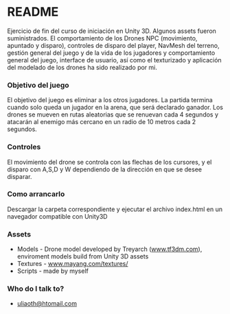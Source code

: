 # README #

Ejercicio de fin del curso de iniciación en Unity 3D. Algunos assets fueron suministrados. El comportamiento de los Drones NPC (movimiento, apuntado y disparo), controles de disparo del player, NavMesh del terreno, gestión general del juego y de la vida de los jugadores y comportamiento general del juego, interface de usuario, así como el texturizado y aplicación del modelado de los drones ha sido realizado por mi.

### Objetivo del juego ###

El objetivo del juego es eliminar a los otros jugadores. La partida termina cuando solo queda un jugador en la arena, que será declarado ganador.
Los drones se mueven en rutas aleatorias que se renuevan cada 4 segundos y atacarán al enemigo más cercano en un radio de 10 metros cada 2 segundos.

### Controles ###

El movimiento del drone se controla con las flechas de los cursores, y el disparo con A,S,D y W dependiendo de la dirección en que se desee disparar.

### Como arrancarlo ###

Descargar la carpeta correspondiente y ejecutar el archivo index.html en un navegador compatible con Unity3D

### Assets ###

* Models - Drone model developed by Treyarch (www.tf3dm.com), enviroment models build from Unity 3D assets
* Textures - www.mayang.com/textures/
* Scripts - made by myself

### Who do I talk to? ###

* uliaoth@htomail.com
